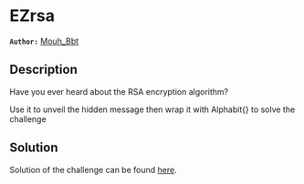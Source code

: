 # EZrsa

**`Author:`** [Mouh_Bbt](https://github.com/MouhBbt)

## Description

Have you ever heard about the RSA encryption algorithm?

Use it to unveil the hidden message then wrap it with Alphabit{} to solve the challenge 

## Solution

Solution of the challenge can be found [here](solution/sol.py).




